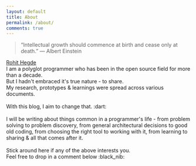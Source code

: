 ```yaml
---
layout: default
title: About
permalink: /about/
comments: true
---
```

> “Intellectual growth should commence at birth and cease only at death.” 
> ― Albert Einstein
<script type="text/javascript" src="https://platform.linkedin.com/badges/js/profile.js" async defer></script>
<div class="divTableRow">
    <div class="divTableCell profile-pic">
        <div class="LI-profile-badge"  data-version="v1" data-size="large" data-locale="en_US" data-type="vertical" data-theme="dark" data-vanity="rohithegde"><a class="LI-simple-link" rel="nofollow" target="_blank" href='https://in.linkedin.com/in/rohithegde?trk=profile-badge'>Rohit Hegde</a></div>
    </div>
    <div class="divTableCell about-me">
        I am a polyglot programmer who has been in the open source field for more than a decade.
        <br/>
        But I hadn't embraced it's true nature - to share.  <br/>
        My research, prototypes & learnings were spread across various documents.
        <br/> <br/>
        With this blog, I aim to change that. :dart:<br/> <br/>
        I will be writing about things common in a programmer's life - from problem solving to problem discovery, from general architectural decisions to good old coding, from choosing the right tool to working with it, from learning to sharing & all that comes after it.
        <br/> <br/>
        Stick around here if any of the above interests you. <br/>Feel free to drop in a comment below :black_nib:
    </div>
</div>
